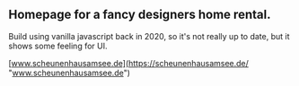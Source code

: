 ## Homepage for a fancy designers home rental.

Build using vanilla javascript back in 2020, so it's not really up to date, but it shows some feeling for UI.

[www.scheunenhausamsee.de](https://scheunenhausamsee.de/ "www.scheunenhausamsee.de")
